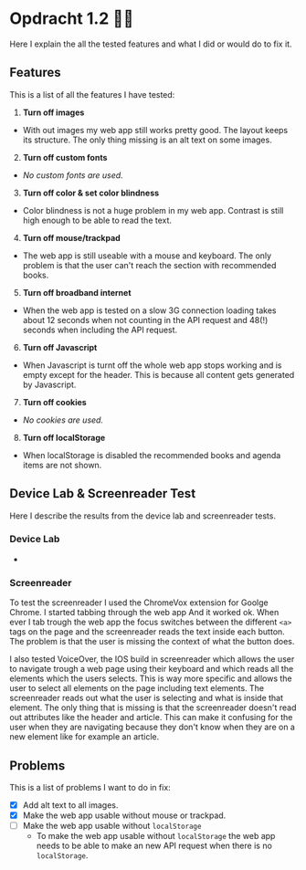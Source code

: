 # Opdracht 1.2 🏃🏻
Here I explain the all the tested features and what I did or would do to fix it.

## Features
This is a list of all the features I have tested:

1. __Turn off images__
  - With out images my web app still works pretty good. The layout keeps its structure. The only thing missing is an alt text on some images.
2. __Turn off custom fonts__
  - *No custom fonts are used.*
3. __Turn off color & set color blindness__
  - Color blindness is not a huge problem in my web app. Contrast is still high enough to be able to read the text.
4. __Turn off mouse/trackpad__
  - The web app is still useable with a mouse and keyboard. The only problem is that the user can't reach the section with recommended books.
5. __Turn off broadband internet__
  - When the web app is tested on a slow 3G connection loading takes about 12 seconds when not counting in the API request and 48(!) seconds when including the API request.
6. __Turn off Javascript__
  - When Javascript is turnt off the whole web app stops working and is empty except for the header. This is because all content gets generated by Javascript.
7. __Turn off cookies__
  - *No cookies are used.*
8. __Turn off localStorage__
  - When localStorage is disabled the recommended books and agenda items are not shown.

## Device Lab & Screenreader Test
Here I describe the results from the device lab and screenreader tests.

### Device Lab
-

### Screenreader
To test the screenreader I used the ChromeVox extension for Goolge Chrome. I started tabbing through the web app And it worked ok. When ever I tab trough the web app the focus switches between the different `<a>` tags on the page and the screenreader reads the text inside each button. The problem is that the user is missing the context of what the button does.

I also tested VoiceOver, the IOS build in screenreader which allows the user to navigate trough a web page using their keyboard and which reads all the elements which the users selects. This is way more specific and allows the user to select all elements on the page including text elements. The screenreader reads out what the user is selecting and what is inside that element. The only thing that is missing is that the screenreader doesn't read out attributes like the header and article. This can make it confusing for the user when they are navigating because they don't know when they are on a new element like for example an article.

## Problems
This is a list of problems I want to do in fix:

- [x] Add alt text to all images.
- [X] Make the web app usable without mouse or trackpad.
- [ ] Make the web app usable without `localStorage`
  * To make the web app usable without `localStorage` the web app needs to be able to make an new API request when there is no `localStorage`.
